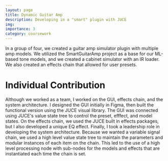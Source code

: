 ```yaml
---
layout: page
title: Dynamic Guitar Amp
description: Developing in a "smart" plugin with JUCE
img:
importance: 3
category: coursework
---
```


In a group of four, we created a guitar amp simulator plugin with multiple amp models. We utilized the SmartGuitarAmp project as a base for our ML-based tone models, and we created a cabinet simulator with an IR loader. We also created an effects chain that allowed for user presets.

# Individual Contribution
Although we worked as a team, I worked on the GUI, effects chain, and the system architecture.
I designed the GUI initially in Figma, then built the functional version using the JUCE visual library. The GUI was connected using JUCE's value state tree to control the preset, efffect, and model states.
On the effects chain, we used the JUCE built in effects packages, but I also developed a unique EQ effect.
Finally, I took a leadership role in developing the system architecture. Because we wanted a variable signal chain, we used a high level value state tree to maintain the parameters and modular instances of each item on the chain. This led to the use of a high level processing node with sub-nodes for the models and effects that are instantiated each time the chain is set.
